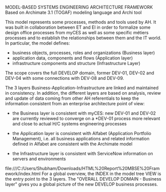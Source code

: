 MODEL-BASED SYSTEMS ENGINEERING ARCHITECTURE FRAMEWORK 
Based on Archimate 3.1 (TOGAF) modeling language and Archi tool

This model represents some processes, methods and tools used by AH. 
It was built in collaboration between ET and EI in order to formalize some design office processes from myCES as well as some specific métiers processes and to establish the relationships between them and the IT world. In particular, the model defines:
- business objects, processes, roles and organizations (Business layer)
- application data, components and flows (Application layer)
- infrastructure components and structure (Infrastructure Layer)

The scope covers the full DEVELOP domain, former DEV-01, DEV-02 and DEV-04 with some connections with DEV-08 and DEV-09.

The 3 layers Business-Application-Infrastructure are linked and maintained in consistency.
In addition, the different layers are based on analysis, review and update of data coming from other AH referentials to keep the information consistent from an enterprise architecture point of view:

- the Business layer is consistent with myCES: new DEV-01 and DEV-02 are currently reviewed to converge on a *DEV-01 process more relevant and close to actual H/C systems engineering processes

- the Application layer is consistent with Alfabet (Application Portfolio Management), i.e. all business applications and related information defined in Alfabet are consistent with the Archimate model

- the Infrastructure layer is consistent with ServiceNow information on servers and environments

file:///C:/Users/Shubham/Downloads/HTML%20Report%20MBSE%20Framework/index.html
For a global overview, the INDEX in the model tree VIEW is the entry point to the 3 layers.
The "OVERALL DEVELOP DOMAIN - Business layer" gives you a global picture of the new DEVELOP business processes.
